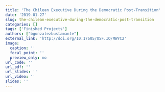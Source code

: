 ```yaml
---
title: 'The Chilean Executive During the Democratic Post-Transition'
date: '2019-01-27'
slug: the-chilean-executive-during-the-democratic-post-transition
categories: []
tags: ['Finished Projects']
authors: ["bgonzalezbustamante"]
external_link: 'http://doi.org/10.17605/OSF.IO/MWYC2'
image: 
  caption: ''
  focal_point: ''
  preview_only: no
url_code: ''
url_pdf: ''
url_slides: ''
url_video: ''
slides: ''
---
```


